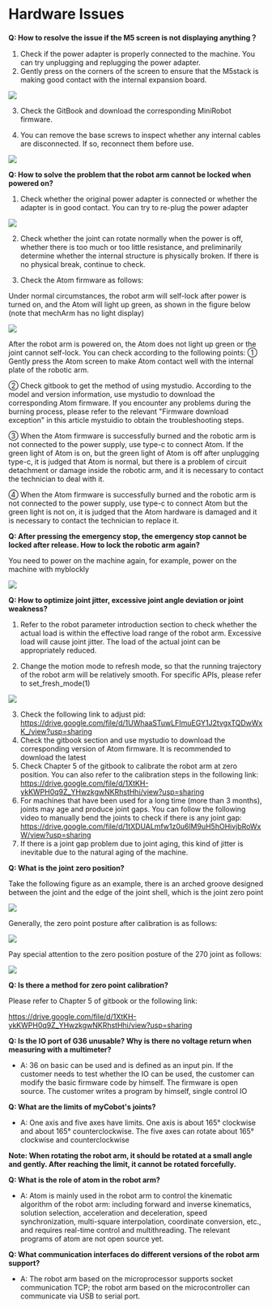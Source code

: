 # Hardware Issues

**Q: How to resolve the issue if the M5 screen is not displaying anything？**

1. Check if the power adapter is properly connected to the machine. You can try unplugging and replugging the power adapter.
2. Gently press on the corners of the screen to ensure that the M5stack is making good contact with the internal expansion board.


![](../../resource/4-SupportAndService/9.Troubleshooting/9.images/hardware_1.png)

3. Check the GitBook and download the corresponding MiniRobot firmware.

4. You can remove the base screws to inspect whether any internal cables are disconnected. If so, reconnect them before use.

![](../../resource/4-SupportAndService/9.Troubleshooting/9.images/hardware_2.png)

**Q: How to solve the problem that the robot arm cannot be locked when powered on?**

1. Check whether the original power adapter is connected or whether the adapter is in good contact. You can try to re-plug the power adapter

![](../../resource/4-SupportAndService/9.Troubleshooting/9.images/hardware_3.png)

2. Check whether the joint can rotate normally when the power is off, whether there is too much or too little resistance, and preliminarily determine whether the internal structure is physically broken. If there is no physical break, continue to check.

3. Check the Atom firmware as follows:

Under normal circumstances, the robot arm will self-lock after power is turned on, and the Atom will light up green, as shown in the figure below (note that mechArm has no light display)

![](../../resource/4-SupportAndService/9.Troubleshooting/9.images/hardware_4.png)

After the robot arm is powered on, the Atom does not light up green or the joint cannot self-lock. You can check according to the following points:
① Gently press the Atom screen to make Atom contact well with the internal plate of the robotic arm.

② Check gitbook to get the method of using mystudio. According to the model and version information, use mystudio to download the corresponding Atom firmware. If you encounter any problems during the burning process, please refer to the relevant "Firmware download exception" in this article mystuidio to obtain the troubleshooting steps.

③ When the Atom firmware is successfully burned and the robotic arm is not connected to the power supply, use type-c to connect Atom. If the green light of Atom is on, but the green light of Atom is off after unplugging type-c, it is judged that Atom is normal, but there is a problem of circuit detachment or damage inside the robotic arm, and it is necessary to contact the technician to deal with it.

④ When the Atom firmware is successfully burned and the robotic arm is not connected to the power supply, use type-c to connect Atom but the green light is not on, it is judged that the Atom hardware is damaged and it is necessary to contact the technician to replace it.

**Q: After pressing the emergency stop, the emergency stop cannot be locked after release. How to lock the robotic arm again?**

You need to power on the machine again, for example, power on the machine with myblockly

![](../../resource/4-SupportAndService/9.Troubleshooting/9.images/hardware_5.png)

**Q: How to optimize joint jitter, excessive joint angle deviation or joint weakness?**

1. Refer to the robot parameter introduction section to check whether the actual load is within the effective load range of the robot arm. Excessive load will cause joint jitter. The load of the actual joint can be appropriately reduced.

2. Change the motion mode to refresh mode, so that the running trajectory of the robot arm will be relatively smooth. For specific APIs, please refer to
set_fresh_mode(1)

![](../../resource/4-SupportAndService/9.Troubleshooting/9.images/hardware_6-0.png)

3. Check the following link to adjust pid: https://drive.google.com/file/d/1UWhaaSTuwLFImuEGY1J2tvgxTQDwWxK_/view?usp=sharing
4. Check the gitbook section and use mystudio to download the corresponding version of Atom firmware. It is recommended to download the latest
5. Check Chapter 5 of the gitbook to calibrate the robot arm at zero position. You can also refer to the calibration steps in the following link: https://drive.google.com/file/d/1XtKH-ykKWPH0q9Z_YHwzkgwNKRhstHhi/view?usp=sharing
6. For machines that have been used for a long time (more than 3 months), joints may age and produce joint gaps. You can follow the following video to manually bend the joints to check if there is any joint gap: https://drive.google.com/file/d/1tXDUALmfw1z0u6lM9uH5hOHivjbRoWxW/view?usp=sharing
7. If there is a joint gap problem due to joint aging, this kind of jitter is inevitable due to the natural aging of the machine.

**Q: What is the joint zero position?**

Take the following figure as an example, there is an arched groove designed between the joint and the edge of the joint shell, which is the joint zero point

![](../../resource/4-SupportAndService/9.Troubleshooting/9.images/hardware_6.png)

Generally, the zero point posture after calibration is as follows:

![](../../resource/4-SupportAndService/9.Troubleshooting/9.images/hardware_7.png)

Pay special attention to the zero position posture of the 270 joint as follows:

![](../../resource/4-SupportAndService/9.Troubleshooting/9.images/hardware_8.png)

**Q: Is there a method for zero point calibration?**

Please refer to Chapter 5 of gitbook or the following link:

https://drive.google.com/file/d/1XtKH-ykKWPH0q9Z_YHwzkgwNKRhstHhi/view?usp=sharing

**Q: Is the IO port of G36 unusable? Why is there no voltage return when measuring with a multimeter?**

- A: 36 on basic can be used and is defined as an input pin. If the customer needs to test whether the IO can be used, the customer can modify the basic firmware code by himself. The firmware is open source. The customer writes a program by himself, single control IO

**Q: What are the limits of myCobot's joints?**

- A: One axis and five axes have limits. One axis is about 165° clockwise and about 165° counterclockwise. The five axes can rotate about 165° clockwise and counterclockwise

**Note: When rotating the robot arm, it should be rotated at a small angle and gently. After reaching the limit, it cannot be rotated forcefully.**


**Q: What is the role of atom in the robot arm?**

- A: Atom is mainly used in the robot arm to control the kinematic algorithm of the robot arm: including forward and inverse kinematics, solution selection, acceleration and deceleration, speed synchronization, multi-square interpolation, coordinate conversion, etc., and requires real-time control and multithreading. The relevant programs of atom are not open source yet.

**Q: What communication interfaces do different versions of the robot arm support?**

- A: The robot arm based on the microprocessor supports socket communication TCP; the robot arm based on the microcontroller can communicate via USB to serial port.

